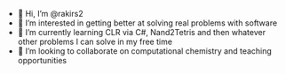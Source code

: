 - 👋 Hi, I’m @rakirs2
- 👀 I’m interested in getting better at solving real problems with software
- 🌱 I’m currently learning CLR via C#, Nand2Tetris and then whatever other problems I can solve in my free time
- 💞️ I’m looking to collaborate on computational chemistry and teaching opportunities

<!---
rakirs2/rakirs2 is a ✨ special ✨ repository because its `README.md` (this file) appears on your GitHub profile.
You can click the Preview link to take a look at your changes.
--->
